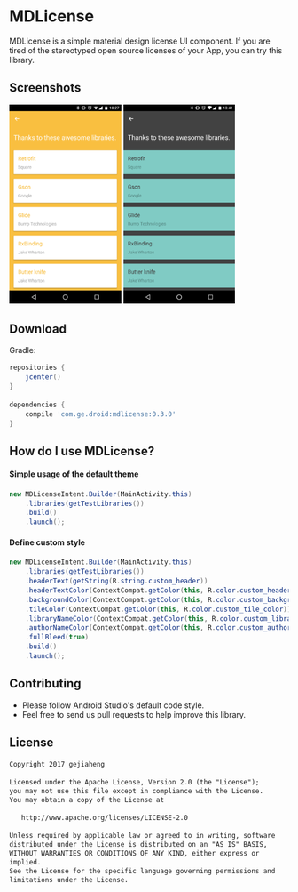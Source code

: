 # MDLicense
MDLicense is a simple material design license UI component. If you are tired of the stereotyped open source licenses of your App, you can try this library.

## Screenshots
<img src="screenshots/screenshot_default.png" width="40%" />
<img src="screenshots/screenshot_custom.png" width="40%" />

## Download
Gradle:

```groovy
repositories {
    jcenter()
}

dependencies {
    compile 'com.ge.droid:mdlicense:0.3.0'
}
```

## How do I use MDLicense?
#### Simple usage of the default theme
```java
new MDLicenseIntent.Builder(MainActivity.this)
    .libraries(getTestLibraries())
    .build()
    .launch();
```

#### Define custom style
```java
new MDLicenseIntent.Builder(MainActivity.this)
    .libraries(getTestLibraries())
    .headerText(getString(R.string.custom_header))
    .headerTextColor(ContextCompat.getColor(this, R.color.custom_header_text_color))
    .backgroundColor(ContextCompat.getColor(this, R.color.custom_background))
    .tileColor(ContextCompat.getColor(this, R.color.custom_tile_color))
    .libraryNameColor(ContextCompat.getColor(this, R.color.custom_library_name_color))
    .authorNameColor(ContextCompat.getColor(this, R.color.custom_author_name_color))
    .fullBleed(true)
    .build()
    .launch();
```

## Contributing  

- Please follow Android Studio's default code style.
- Feel free to send us pull requests to help improve this library.  

## License

    Copyright 2017 gejiaheng

    Licensed under the Apache License, Version 2.0 (the "License");
    you may not use this file except in compliance with the License.
    You may obtain a copy of the License at

       http://www.apache.org/licenses/LICENSE-2.0

    Unless required by applicable law or agreed to in writing, software
    distributed under the License is distributed on an "AS IS" BASIS,
    WITHOUT WARRANTIES OR CONDITIONS OF ANY KIND, either express or implied.
    See the License for the specific language governing permissions and
    limitations under the License.
